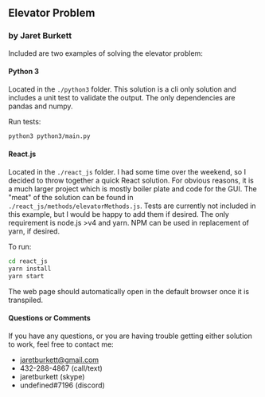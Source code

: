 ## Elevator Problem
### by Jaret Burkett

Included are two examples of solving the elevator problem:

#### Python 3
Located in the `./python3` folder. This solution is a cli only solution and
includes a unit test to validate the output. The only dependencies are pandas
and numpy.

Run tests:
```bash
python3 python3/main.py
```

#### React.js
Located in the `./react_js` folder. I had some time over the weekend, so I decided to throw together 
a quick React solution. For obvious reasons, it is a much larger
project which is mostly boiler plate and code for the GUI. The "meat" of the solution can be found in 
`./react_js/methods/elevatorMethods.js`. Tests are currently not
included in this example, but I would be happy to add them if
desired. The only requirement is node.js >v4 and yarn. NPM can
be used in replacement of yarn, if desired.

To run:
```bash
cd react_js
yarn install
yarn start
```

The web page should automatically open in the default browser 
once it is transpiled.

#### Questions or Comments
If you have any questions, or you are having trouble getting either solution to work,
feel free to contact me:

* jaretburkett@gmail.com
* 432-288-4867 (call/text)
* jaretburkett (skype)
* undefined#7196 (discord)



